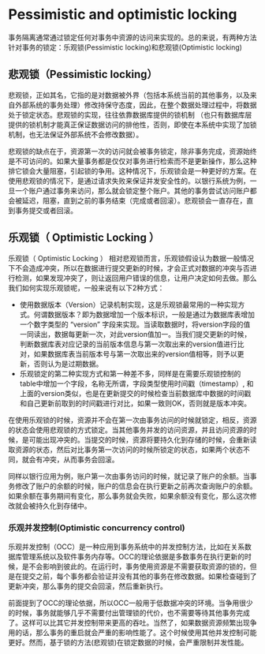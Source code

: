 # Pessimistic and optimistic locking

事务隔离通常通过锁定任何对事务中资源的访问来实现的。总的来说，有两种方法针对事务的锁定：乐观锁(Pessimistic locking)和悲观锁(Optimistic locking)

## 悲观锁（Pessimistic locking）

悲观锁，正如其名，它指的是对数据被外界（包括本系统当前的其他事务，以及来自外部系统的事务处理）修改持保守态度，因此，在整个数据处理过程中，将数据处于锁定状态。悲观锁的实现，往往依靠数据库提供的锁机制 （也只有数据库层提供的锁机制才能真正保证数据访问的排他性，否则，即使在本系统中实现了加锁机制，也无法保证外部系统不会修改数据）。

悲观锁的缺点在于，资源第一次的访问就会被事务锁定，除非事务完成，资源始终是不可访问的。如果大量事务都是仅仅对事务进行检索而不是更新操作，那么这种排它锁会大量阻塞，引起锁的争用。这种情况下，乐观锁会是一种更好的方案。在使用悲观锁的情况下，是通过请求失败来保证并发安全性的。以银行系统为例，一旦一个账户通过事务来访问，那么就会锁定整个账户。其他的事务尝试访问账户都会被延迟，阻塞，直到之前的事务结束（完成或者回滚）。悲观锁会一直存在，直到事务提交或者回滚。

## 乐观锁（ Optimistic Locking ）

乐观锁（ Optimistic Locking ） 相对悲观锁而言，乐观锁假设认为数据一般情况下不会造成冲突，所以在数据进行提交更新的时候，才会正式对数据的冲突与否进行检测，如果发现冲突了，则让返回用户错误的信息，让用户决定如何去做。那么我们如何实现乐观锁呢，一般来说有以下2种方式：

* 使用数据版本（Version）记录机制实现，这是乐观锁最常用的一种实现方式。何谓数据版本？即为数据增加一个版本标识，一般是通过为数据库表增加一个数字类型的 “version” 字段来实现。当读取数据时，将version字段的值一同读出，数据每更新一次，对此version值加一。当我们提交更新的时候，判断数据库表对应记录的当前版本信息与第一次取出来的version值进行比对，如果数据库表当前版本号与第一次取出来的version值相等，则予以更新，否则认为是过期数据。
* 乐观锁定的第二种实现方式和第一种差不多，同样是在需要乐观锁控制的table中增加一个字段，名称无所谓，字段类型使用时间戳（timestamp）, 和上面的version类似，也是在更新提交的时候检查当前数据库中数据的时间戳和自己更新前取到的时间戳进行对比，如果一致则OK，否则就是版本冲突。

在使用乐观锁的时候，资源并不会在第一次由事务访问的时候就锁定，相反，资源的状态会使用悲观锁的方式锁定。当其他事务并发的访问资源，并且访问资源的时候，是可能出现冲突的。当提交的时候，资源将要持久化到存储的时候，会重新读取资源的状态，然后对比事务第一次访问的时候所锁定的状态，如果两个状态不同，就会有冲突，从而事务会回滚。

同样以银行应用为例，账户第一次由事务访问的时候，就记录了账户的余额。当事务修改了账户的余额的时候，账户的信息会在执行更新之前再次查询账户的余额。如果余额在事务期间有变化，那么事务就会失败，如果余额没有变化，那么这次修改就会被持久化到存储中。

### 乐观并发控制(Optimistic concurrency control)

乐观并发控制（OCC）是一种应用到事务系统中的并发控制方法，比如在关系数据库管理系统以及软件事务内存等。OCC的理论依据是多数事务在执行更新的时候，是不会影响到彼此的。在运行时，事务使用资源是不需要获取资源的锁的，但是在提交之前，每个事务都会验证并没有其他的事务在修改数据。如果检查碰到了更新冲突，那么事务的提交会回滚，然后重新执行。

前面提到了OCC的理论依据，所以OCC一般用于低数据冲突的环境。当争用很少的时候，事务就能够几乎不需要付出管理锁的代价，也不需要等待其他事务完成了。这样可以比其它并发控制带来更高的吞吐。当然了，如果数据资源频繁出现争用的话，那么事务的重启就会严重的影响性能了。这个时候使用其他并发控制可能更好。然而，基于锁的方法(悲观锁)在锁定数据的时候，会严重限制并发性能。